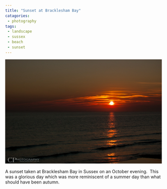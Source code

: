 ```yaml
---
title: "Sunset at Bracklesham Bay"
catagories:
 - photography
tags:
 - landscape
 - sussex
 - beach
 - sunset
---
```

<img class="padded center"
		alt="Sunset at Bracklesham Bay"
		src="/images/2012-02-29-sunset-at-bracklesham-bay/DSC_0099.jpg" />

A sunset taken at Bracklesham Bay in Sussex on an October evening.  This was a glorious day which was more reminiscent of a summer day than what should have been autumn.
